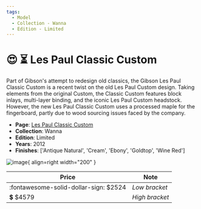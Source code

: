 ```yaml
---
tags:
  - Model
  - Collection - Wanna
  - Edition - Limited
---
```


# :heart_eyes: :hourglass_flowing_sand: Les Paul Classic Custom

Part of Gibson's attempt to redesign old classics, the Gibson Les Paul Classic Custom is a recent twist on the old Les Paul Custom design. Taking elements from the original Custom, the Classic Custom features block inlays, multi-layer binding, and the iconic Les Paul Custom headstock. However, the new Les Paul Classic Custom uses a processed maple for the fingerboard, partly due to wood sourcing issues faced by the company.

* **Page**: [Les Paul Classic Custom](https://reverb.comhttps://reverb.com/ca/p/gibson-les-paul-classic-custom)
* **Collection**: Wanna
* **Edition**: Limited
* **Years**: 2012
* **Finishes**: ['Antique Natural', 'Cream', 'Ebony', 'Goldtop', 'Wine Red']

![image](https://rvb-img.reverb.com/image/upload/s--X6ogTR6n--/t_card-square/v1568321250/y0tkodpd3mj6uqz67cui.jpg){ align=right width="200" }

| Price | Note    |
|-------|---------|
| :fontawesome-solid-dollar-sign: $2524 | _Low bracket_ |
| :heavy_dollar_sign: $4579 | _High bracket_ |
